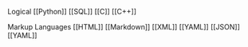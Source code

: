 Logical
[[Python]]
[[SQL]]
[[C]]
[[C++]]

Markup Languages
[[HTML]]
[[Markdown]]
[[XML]]
[[YAML]]
[[JSON]]
[[YAML]]
